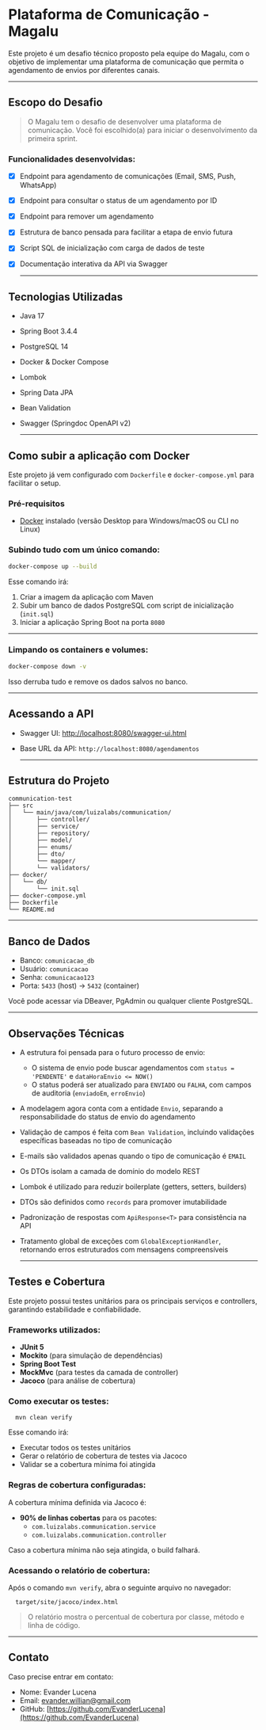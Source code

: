 # Plataforma de Comunicação - Magalu

Este projeto é um desafio técnico proposto pela equipe do Magalu, com o objetivo de implementar uma plataforma de comunicação que permita o agendamento de envios por diferentes canais.

  ---

## Escopo do Desafio

> O Magalu tem o desafio de desenvolver uma plataforma de comunicação. Você foi escolhido(a) para iniciar o desenvolvimento da primeira sprint.

### Funcionalidades desenvolvidas:

- [x] Endpoint para agendamento de comunicações (Email, SMS, Push, WhatsApp)
- [x] Endpoint para consultar o status de um agendamento por ID
- [x] Endpoint para remover um agendamento
- [x] Estrutura de banco pensada para facilitar a etapa de envio futura
- [x] Script SQL de inicialização com carga de dados de teste
- [x] Documentação interativa da API via Swagger

  ---

## Tecnologias Utilizadas

- Java 17
- Spring Boot 3.4.4
- PostgreSQL 14
- Docker & Docker Compose
- Lombok
- Spring Data JPA
- Bean Validation
- Swagger (Springdoc OpenAPI v2)

  ---

## Como subir a aplicação com Docker

Este projeto já vem configurado com `Dockerfile` e `docker-compose.yml` para facilitar o setup.

### Pré-requisitos

- [Docker](https://www.docker.com/products/docker-desktop/) instalado (versão Desktop para Windows/macOS ou CLI no Linux)

### Subindo tudo com um único comando:

  ```bash
  docker-compose up --build
  ```

Esse comando irá:

1. Criar a imagem da aplicação com Maven
2. Subir um banco de dados PostgreSQL com script de inicialização (`init.sql`)
3. Iniciar a aplicação Spring Boot na porta `8080`

  ---

### Limpando os containers e volumes:

  ```bash
  docker-compose down -v
  ```

Isso derruba tudo e remove os dados salvos no banco.

  ---

## Acessando a API

- Swagger UI: [http://localhost:8080/swagger-ui.html](http://localhost:8080/swagger-ui.html)
- Base URL da API: `http://localhost:8080/agendamentos`

  ---

## Estrutura do Projeto

  ```
  communication-test
  ├── src
  │   └── main/java/com/luizalabs/communication/
  │       ├── controller/
  │       ├── service/
  │       ├── repository/
  │       ├── model/
  │       ├── enums/
  │       ├── dto/
  │       └── mapper/
  │       └── validators/
  ├── docker/
  │   └── db/
  │       └── init.sql
  ├── docker-compose.yml
  ├── Dockerfile
  └── README.md
  ```

  ---

## Banco de Dados

- Banco: `comunicacao_db`
- Usuário: `comunicacao`
- Senha: `comunicacao123`
- Porta: `5433` (host) → `5432` (container)

Você pode acessar via DBeaver, PgAdmin ou qualquer cliente PostgreSQL.

  ---

## Observações Técnicas

- A estrutura foi pensada para o futuro processo de envio:
  - O sistema de envio pode buscar agendamentos com `status = 'PENDENTE'` e `dataHoraEnvio <= NOW()`
  - O status poderá ser atualizado para `ENVIADO` ou `FALHA`, com campos de auditoria (`enviadoEm`, `erroEnvio`)
- A modelagem agora conta com a entidade `Envio`, separando a responsabilidade do status de envio do agendamento
- Validação de campos é feita com `Bean Validation`, incluindo validações específicas baseadas no tipo de comunicação
- E-mails são validados apenas quando o tipo de comunicação é `EMAIL`
- Os DTOs isolam a camada de domínio do modelo REST
- Lombok é utilizado para reduzir boilerplate (getters, setters, builders)
- DTOs são definidos como `records` para promover imutabilidade
- Padronização de respostas com `ApiResponse<T>` para consistência na API
- Tratamento global de exceções com `GlobalExceptionHandler`, retornando erros estruturados com mensagens compreensíveis

  ---

## Testes e Cobertura

Este projeto possui testes unitários para os principais serviços e controllers, garantindo estabilidade e confiabilidade.

### Frameworks utilizados:
- **JUnit 5**
- **Mockito** (para simulação de dependências)
- **Spring Boot Test**
- **MockMvc** (para testes da camada de controller)
- **Jacoco** (para análise de cobertura)

### Como executar os testes:

      mvn clean verify

Esse comando irá:

- Executar todos os testes unitários
- Gerar o relatório de cobertura de testes via Jacoco
- Validar se a cobertura mínima foi atingida

### Regras de cobertura configuradas:

A cobertura mínima definida via Jacoco é:

- **90% de linhas cobertas** para os pacotes:
  - `com.luizalabs.communication.service`
  - `com.luizalabs.communication.controller`

Caso a cobertura mínima não seja atingida, o build falhará.

### Acessando o relatório de cobertura:

Após o comando `mvn verify`, abra o seguinte arquivo no navegador:

      target/site/jacoco/index.html

> O relatório mostra o percentual de cobertura por classe, método e linha de código.

  ---

## Contato

Caso precise entrar em contato:

- Nome: Evander Lucena
- Email: evander.willian@gmail.com
- GitHub: [https://github.com/EvanderLucena](https://github.com/EvanderLucena)
